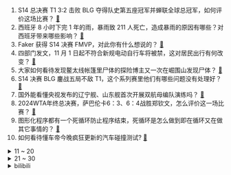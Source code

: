 1. S14 总决赛 T1 3:2 击败 BLG 夺得队史第五座冠军并蝉联全球总冠军，如何评价这场比赛？ [:link:](https://www.zhihu.com/question/2931053715)
2. 西班牙 8 小时下完 1 年的雨，暴雨致 211 人死亡，造成暴雨的原因有哪些？对西班牙带来哪些影响？ [:link:](https://www.zhihu.com/question/2929032695)
3. Faker 获得 S14 决赛 FMVP，对此你有什么想说的？ [:link:](https://www.zhihu.com/question/2946350216)
4. 四部门发文，11 月 1 日起不符合新规电动自行车将被禁，这对居民出行有何改变？ [:link:](https://www.zhihu.com/question/807421840)
5. 大家如何看待发现鳌太线帐篷里尸体的探险博主又一次在崛围山发现尸体？ [:link:](https://www.zhihu.com/question/2614494388)
6. S14 决赛 BLG 鏖战五局不敌 T1，这个系列赛里他们有哪些问题没有处理好？ [:link:](https://www.zhihu.com/question/2928512134)
7. 国外能看懂央视发布的辽宁舰、山东舰首次开展双航母编队演练吗？ [:link:](https://www.zhihu.com/question/2708678630)
8. 2024WTA年终总决赛，萨巴伦卡6：3、6：4战胜郑钦文，怎么评价这一场比赛？ [:link:](https://www.zhihu.com/question/2942540637)
9. 图形化程序都有一个死循环防止程序结束，死循环是怎么做到即在循环又在做其它事情的？ [:link:](https://www.zhihu.com/question/667119391)
10. 如何看待懂车帝今晚疯狂更新的汽车碰撞测试? [:link:](https://www.zhihu.com/question/2838243129)
<details>
<summary>11 ~ 20</summary>

11. 时隔多年再看《这个杀手不太冷》你有什么感受？为什么这部电影这么经典？ [:link:](https://www.zhihu.com/question/2682646953)
12. 如何看待苏-57即将参加来华珠海航展，师徒名分、技术上攻守易行了吗？ [:link:](https://www.zhihu.com/question/2673214150)
13. 如果水门不死，面对佩恩来袭，永带妹能打退对方保存木叶吗？ [:link:](https://www.zhihu.com/question/1872327297)
14. 黄鳝平时钻进水稻田的泥土里，草也不吃，它们是吃什么长大的？ [:link:](https://www.zhihu.com/question/477751835)
15. 如何评价S14全球总决赛BLG对阵T1的对局中辅助ON的表现？ [:link:](https://www.zhihu.com/question/2946748180)
16. 如何评价《神探狄仁杰》中的李元芳？ [:link:](https://www.zhihu.com/question/58535668)
17. 今年前三季度结婚登记 474.7 万对，比去年大幅下降，第三季度登记数创下单季度新低，如何看待此数据？ [:link:](https://www.zhihu.com/question/2827501571)
18. 美国请求中国出借月壤，如何解读美方目的？中美在太空领域的合作前景如何？ [:link:](https://www.zhihu.com/question/2067034592)
19. 河南一男子组织多名十三四岁少女从事有偿陪侍，被判处有期徒刑六个月，如何从法律角度解读这一判决结果？ [:link:](https://www.zhihu.com/question/2597169531)
20. 小米15定价4499元起，如何评价这一定价策略？你看好小米15系列的市场表现吗？ [:link:](https://www.zhihu.com/question/2500101560)
</details>
<details>
<summary>21 ~ 30</summary>

21. 如何看待马龙奥林匹克独家专访中暂无退役计划且还未考虑未来当教练这一举动? [:link:](https://www.zhihu.com/question/2837384109)
22. 为什么羊没能成为人类的宠物？ [:link:](https://www.zhihu.com/question/275449005)
23. 如何评价《潜伏》里的站长太太梅姐？ [:link:](https://www.zhihu.com/question/666808395)
24. 如果你是父母，会逼着孩子上兴趣班吗？ [:link:](https://www.zhihu.com/question/666584051)
25. S14 冠亚军决赛宣传片发布，Faker 要将第五座奖杯送给粉丝，看完你有什么感触？ [:link:](https://www.zhihu.com/question/2903953452)
26. 24-25 赛季NBA常规赛掘金 116:119 森林狼，如何评价这场比赛？ [:link:](https://www.zhihu.com/question/2873677702)
27. 如何评价《再见爱人4》中的麦琳？ [:link:](https://www.zhihu.com/question/2829031906)
28. 你会因为认识的朋友、同学、同事、邻居家的孩子都上了课外辅导班而焦虑，也给自己家孩子报辅导班么？ [:link:](https://www.zhihu.com/question/2191432357)
29. 阿莫林正式出任曼联主帅，与俱乐部签约至2027年6月，你看好他的曼联执教生涯吗？ [:link:](https://www.zhihu.com/question/2824280960)
30. 你心目中塑造得最成功的反派角色是谁？ [:link:](https://www.zhihu.com/question/65596611)
</details><details>
<summary>bilibili</summary>

</details>